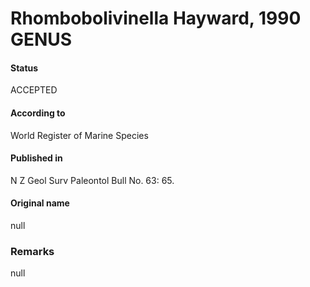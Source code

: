 Rhombobolivinella Hayward, 1990 GENUS
=======

#### Status
ACCEPTED

#### According to
World Register of Marine Species

#### Published in
N Z Geol Surv Paleontol Bull No. 63: 65.

#### Original name
null

### Remarks
null